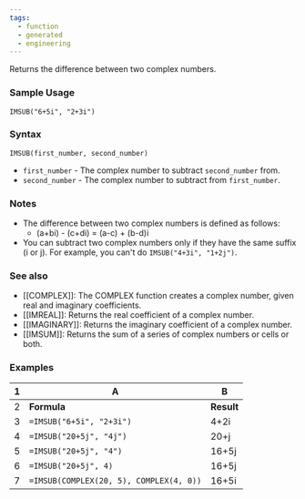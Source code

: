```yaml
---
tags:
  - function
  - generated
  - engineering
---
```


Returns the difference between two complex numbers.

### Sample Usage

`IMSUB("6+5i", "2+3i")`

### Syntax

`IMSUB(first_number, second_number)`

* `first_number` - The complex number to subtract `second_number` from.
* `second_number` - The complex number to subtract from `first_number`.

### Notes

* The difference between two complex numbers is defined as follows:
  + (a+bi) - (c+di) = (a-c) + (b-d)i
* You can subtract two complex numbers only if they have the same suffix (i or j). For example, you can't do `IMSUB("4+3i", "1+2j")`.

### See also

* [[COMPLEX]]: The COMPLEX function creates a complex number, given real and imaginary coefficients.
* [[IMREAL]]: Returns the real coefficient of a complex number.
* [[IMAGINARY]]: Returns the imaginary coefficient of a complex number.
* [[IMSUM]]: Returns the sum of a series of complex numbers or cells or both.

### Examples

| **1** | **A** | **B** |
| --- | --- | --- |
| 2 | **Formula** | **Result** |
| 3 | `=IMSUB("6+5i", "2+3i")` | 4+2i |
| 4 | `=IMSUB("20+5j", "4j")` | 20+j |
| 5 | `=IMSUB("20+5j", "4")` | 16+5j |
| 6 | `=IMSUB("20+5j", 4)` | 16+5j |
| 7 | `=IMSUB(COMPLEX(20, 5), COMPLEX(4, 0))` | 16+5i |
